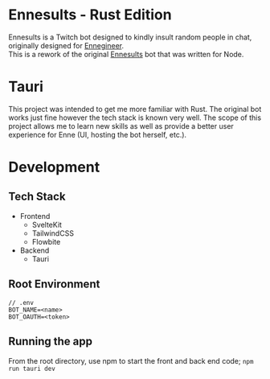 # Ennesults - Rust Edition
Ennesults is a Twitch bot designed to kindly insult random people in chat, originally designed for [Ennegineer](https://www.twitch.tv/ennegineer/).  
This is a rework of the original [Ennesults](https://github.com/ChristianPayne/Ennesults) bot that was written for Node.

# Tauri
This project was intended to get me more familiar with Rust. The original bot works just fine however the tech stack is known very well. The scope of this project allows me to learn new skills as well as provide a better user experience for Enne (UI, hosting the bot herself, etc.).

# Development
## Tech Stack
- Frontend
  - SvelteKit
  - TailwindCSS
  - Flowbite
- Backend
  - Tauri

## Root Environment
```
// .env
BOT_NAME=<name>
BOT_OAUTH=<token>
```

## Running the app
From the root directory, use npm to start the front and back end code; `npm run tauri dev`
